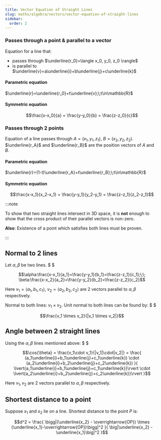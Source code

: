 ```yaml
---
title: Vector Equation of Straight Lines
slug: maths/algebra/vectors/vector-equation-of-straight-lines
sidebar:
  order: 2
---
```


### Passes through a point & parallel to a vector

Equation for a line that:

- passes through $\underline{r_0}=\langle x_0, y_0, z_0 \rangle$
- is parallel to $\underline{v}=a\underline{i}+b\underline{j}+c\underline{k}$

#### Parametric equation

$\underline{r}=\underline{r_0}+t\underline{v};\;t\in\mathbb{R}$

#### Symmetric equation

```math
\frac{x-x_0}{a}
=
\frac{y-y_0}{b}
=
\frac{z-z_0}{c}
```

### Passes through 2 points

Equation of a line passes through $A=(x_1,y_1,z_1)$, $B=(x_2,y_2,z_2)$.
$\underline{r_A}$ and $\underline{r_B}$ are the position vectors of $A$ and $B$.

#### Parametric equation

$\underline{r}=(1-t)\underline{r_A}+t\underline{r_B};\;t\in\mathbb{R}$

#### Symmetric equation

```math
\frac{x-x_1}{x_2-x_1}
=
\frac{y-y_1}{y_2-y_1}
=
\frac{z-z_1}{z_2-z_1}
```

:::note

To show that two straight lines intersect in 3D space, it is **not** enough to
show that the cross product of their parallel vectors is non-zero.

**Also**: Existence of a point which satisfies both lines must be proven.

:::

## Normal to 2 lines

Let $\alpha,\beta$ be two lines. $ $

```math
\alpha:\frac{x-x_1}{a_1}=\frac{y-y_1}{b_1}=\frac{z-z_1}{c_1};\;\;
\beta:\frac{x-x_2}{a_2}=\frac{y-y_2}{b_2}=\frac{z-z_2}{c_2}
```

Here $v_1=\langle a_1, b_1, c_1\rangle$, $v_2=\langle a_2, b_2, c_2\rangle$ are
$2$ vectors parallel to $\alpha, \beta$ respectively.

Normal to both lines: $v_1 \times v_2$. Unit normal to both lines can be found
by: $ $

```math
\frac{v_1 \times v_2}{|v_1 \times v_2|}
```

## Angle between 2 straight lines

Using the $\alpha,\beta$ lines mentioned above: $ $

```math
\cos{\theta}
=
\frac{v_1\cdot v_1}{|v_1|\cdot|v_2|}
=
\frac{
	(a_1\underline{i}+b_1\underline{j}+c_1\underline{k})
	\cdot
	(a_2\underline{i}+b_2\underline{j}+c_2\underline{k})
}{
	\lvert{a_1\underline{i}+b_1\underline{j}+c_1\underline{k}}\rvert
	\cdot
	\lvert{a_2\underline{i}+b_2\underline{j}+c_2\underline{k}}\rvert
}
```

Here $v_1, v_2$ are $2$ vectors parallel to $\alpha, \beta$ respectively.

## Shortest distance to a point

Suppose $x_1$ and $x_2$ lie on a line. Shortest distance to the point $P$ is:

```math
d^2 =
\frac{
\bigg|(\underline{x_2} - \overrightarrow{OP}) \times (\underline{x_1}-\overrightarrow{OP})\bigg|^2
}{
\big|\underline{x_2} - \underline{x_1}\big|^2
}
```
